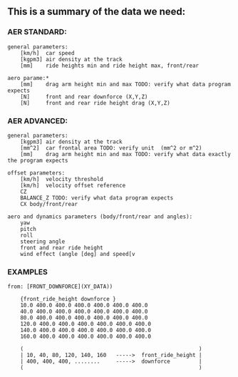 ## This is a summary of the data we need: ##


### AER STANDARD: ###

    general parameters:
        [km/h]  car speed
        [kgpm3] air density at the track 
        [mm]    ride heights min and ride height max, front/rear

    aero parame:*
        [mm]    drag arm height min and max TODO: verify what data program expects
        [N]     front and rear downforce (X,Y,Z)
        [N]     front and rear ride height drag (X,Y,Z)


### AER ADVANCED: ###

    general parameters:
        [kgpm3] air density at the track
        [mm^2]  car frontal area TODO: verify unit  (mm^2 or m^2)
        [mm]    drag arm height min and max TODO: verify what data exactly the program expects

    offset parameters:
        [km/h]  velocity threshold 
        [km/h]  velocity offset reference
        CZ
        BALANCE_Z TODO: verify what data program expects
        CX body/front/rear

    aero and dynamics parameters (body/front/rear and angles):
        yaw
        pitch
        roll 
        steering angle 
        front and rear ride height 
        wind effect (angle [deg] and speed[v


### EXAMPLES ###

    from: [FRONT_DOWNFORCE](XY_DATA))

        {front_ride_height downforce }
        10.0 400.0 400.0 400.0 400.0 400.0 400.0
        40.0 400.0 400.0 400.0 400.0 400.0 400.0
        80.0 400.0 400.0 400.0 400.0 400.0 400.0
        120.0 400.0 400.0 400.0 400.0 400.0 400.0
        140.0 400.0 400.0 400.0 400.0 400.0 400.0
        160.0 400.0 400.0 400.0 400.0 400.0 400.0

        (                                                       )
        | 10, 40, 80, 120, 140, 160   ----->  front_ride_height |
        | 400, 400, 400, ........     ----->  downforce         |
        (                                                       )